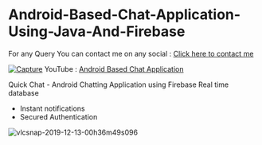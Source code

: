 # Android-Based-Chat-Application-Using-Java-And-Firebase

For any Query You can contact me on any social : [Click here to contact me](https://vaibhavmojidra.blogspot.com/2019/12/about.html)

[![Capture](https://user-images.githubusercontent.com/51367686/100657323-1961e100-3374-11eb-9fa7-5e74fec43234.PNG)](https://youtu.be/uILv3yYtx3c)
  YouTube : [Android Based Chat Application](https://youtu.be/uILv3yYtx3c)
  
Quick Chat - Android Chatting Application using Firebase Real time database
- Instant notifications
- Secured Authentication

![vlcsnap-2019-12-13-00h36m49s096](https://user-images.githubusercontent.com/51367686/100657316-1666f080-3374-11eb-82ca-ffcc816f0ad1.png)
